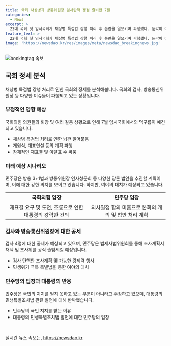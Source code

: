 ```yaml
---
title: 국회 채상병과 방통위원장 검사탄핵 쟁점 즐비한 7월
categories:
  - News
excerpt: >
  22대 국회 첫 임시국회가 채상병 특검법 강행 처리 후 논란을 일으키며 파행했다. 둔각이 예상되는 7월 임시국회 입성에는 방송 3+1법, 방통위원장 인사청문회, 검사 청문회, 민생회복지원금과 같은 뇌관이 대기 중이다. 민주당은 채상병 특검법을 19일까지 통과시키기로 결정했으며, 국민의힘은 재의결을 강력히 요구하고 있다. 또한 방송 3법과 방통위법 등 주요 법안을 처리할 계획이라 밝히고 있으며, 이진숙 전 대전MBC 사장의 인사청문회 역시 화약이 될 전망이다. 민주당은 또한 검사 4명에 대한 공세를 강화하고 있는데, 이에 대한 조사계획서를 9일에 채택할 예정이며, 해당 검사들의 직무는 정지될 수 있다고 밝혔다.
feature_text: >
  22대 국회 첫 임시국회가 채상병 특검법 강행 처리 후 논란을 일으키며 파행했다. 둔각이 예상되는 7월 임시국회 입성에는 방송 3+1법, 방통위원장 인사청문회, 검사 청문회, 민생회복지원금과 같은 뇌관이 대기 중이다. 민주당은 채상병 특검법을 19일까지 통과시키기로 결정했으며, 국민의힘은 재의결을 강력히 요구하고 있다. 또한 방송 3법과 방통위법 등 주요 법안을 처리할 계획이라 밝히고 있으며, 이진숙 전 대전MBC 사장의 인사청문회 역시 화약이 될 전망이다. 민주당은 또한 검사 4명에 대한 공세를 강화하고 있는데, 이에 대한 조사계획서를 9일에 채택할 예정이며, 해당 검사들의 직무는 정지될 수 있다고 밝혔다.
image: 'https://newsdao.kr/res/images/meta/newsdao_breakingnews.jpg'
---
```


<p><img src="https://newsdao.kr/res/images/meta/newsdao_breakingnews.jpg" alt="bookingtag 속보" /></p>

<h2 data-ke-size="size26">국회 정세 분석</h2>

<p data-ke-size="size16">채상병 특검법 강행 처리로 인한 국회의 정세를 분석해봅니다. 국회의 검사, 방송통신위원장 등 다양한 이슈들이 파행되고 있는 상황입니다.</p>

<h3>부정적인 영향 예상</h3>

<p data-ke-size="size16">국회의힘 의원들의 퇴장 및 여러 갈등 상황으로 인해 7월 임시국회에서의 먹구름이 예견되고 있습니다.</p>

<ul>
    <li>채상병 특검법 처리로 인한 뇌관 얼어붙음</li>
    <li>개원식, 대표연설 등의 계획 파행</li>
    <li>잠재적인 재표결 및 이탈표 수 싸움</li>
</ul>

<h3>미래 예상 시나리오</h3>

<p data-ke-size="size16">민주당은 방송 3+1법과 방통위원장 인사청문회 등 다양한 당론 법안을 추진할 계획이며, 이에 대한 강한 의지를 보이고 있습니다. 하지만, 여야의 대치가 예상되고 있습니다.</p>

<table>
    <tr>
        <td style="text-align: center; height: 17px;"><b>국회의힘 입장</b></td>
        <td style="text-align: center; height: 17px;"><b>민주당 입장</b></td>
    </tr>
    <tr>
        <td style="text-align: center; height: 17px;">재표결 요구 및 도전, 조롱으로 인한 대통령의 강력한 건의</td>
        <td style="text-align: center; height: 17px;">의사일정 합의 미흡으로 본회의 개의 및 법안 처리 계획</td>
    </tr>
</table>

<h3>검사와 방송통신위원장에 대한 공세</h3>

<p data-ke-size="size16">검사 4명에 대한 공세가 예상되고 있으며, 민주당은 법제사법위원회를 통해 조사계획서 채택 및 조사위를 공식 출범시킬 예정입니다.</p>

<ul>
    <li>검사 탄핵안 조사계획 및 가능한 강제력 행사</li>
    <li>민생위기 극복 특별법을 통한 여야의 대치</li>
</ul>

<h3>민주당의 입장과 대통령의 반응</h3>

<p data-ke-size="size16">민주당은 국민의 지지를 얻지 못하고 있는 부분이 아니라고 주장하고 있으며, 대통령의 민생특별조치법 관련 발언에 대해 반박했습니다.</p>

<ul>
    <li>민주당의 국민 지지를 받는 이유</li>
    <li>대통령의 민생특별조치법 발언에 대한 민주당의 입장</li>
</ul>

<p data-ke-size="size16">&nbsp;</p>
실시간 뉴스 속보는, <a href="https://newsdao.kr" rel="dofollow">https://newsdao.kr</a>


